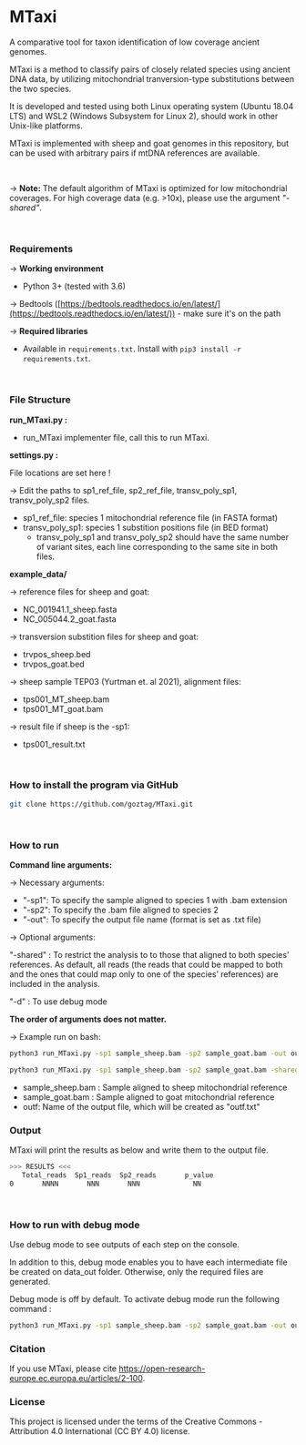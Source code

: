 # MTaxi

A comparative tool for taxon identification of low coverage ancient genomes.

MTaxi is a method to classify pairs of closely related species using ancient DNA data, by utilizing mitochondrial tranversion-type substitutions between the two species.

It is developed and tested using both Linux operating system (Ubuntu 18.04 LTS) and WSL2 (Windows Subsystem for Linux 2), should work in other Unix-like platforms.

MTaxi is implemented with sheep and goat genomes in this repository, but can be used with arbitrary pairs if mtDNA references are available.

<br />

→ **Note:** The default algorithm of MTaxi is optimized for low mitochondrial coverages. For high coverage data (e.g. >10x), please use the argument _"-shared"_.


<br />

### **Requirements**


→ **Working environment**

- Python 3+ (tested with 3.6)

→ Bedtools ([https://bedtools.readthedocs.io/en/latest/](https://bedtools.readthedocs.io/en/latest/))
	- make sure it's on the path
    

→ **Required libraries**

 - Available in ```requirements.txt```. Install with ```pip3 install -r requirements.txt```.


<br />

### File Structure


**run_MTaxi.py :**
- run_MTaxi implementer file, call this to run MTaxi.


**settings.py :**

File locations are set here !

→ Edit the paths to sp1_ref_file, sp2_ref_file, transv_poly_sp1, transv_poly_sp2 files.
 - sp1_ref_file: species 1 mitochondrial reference file (in FASTA format)
 - transv_poly_sp1: species 1 substition positions file (in BED format)
     - transv_poly_sp1 and transv_poly_sp2 should have the same number of variant sites, each line corresponding to the same site in both files.


**example_data/**

→ reference files for sheep and goat:
- NC_001941.1_sheep.fasta 
- NC_005044.2_goat.fasta

→ transversion substition files for sheep and goat:
- trvpos_sheep.bed 
- trvpos_goat.bed

→ sheep sample TEP03 (Yurtman et. al 2021), alignment files:
- tps001_MT_sheep.bam 
- tps001_MT_goat.bam

→ result file if sheep is the -sp1:
- tps001_result.txt 


<br />

### **How to install the program via GitHub**

```bash
git clone https://github.com/goztag/MTaxi.git
```

<br />

### **How to run** ###
**Command line arguments:**

→ Necessary arguments:
 - "-sp1": To specify the sample aligned to species 1 with .bam extension
 - "-sp2": To specify the .bam file aligned to species 2
 - "-out": To specify the output file name (format is set as .txt file)
	

→ Optional arguments:

"-shared" : To restrict the analysis to to those that aligned to both species’ references. As default, all reads (the reads that could be mapped to both and the ones that could map only to one of the species’ references) are included in the analysis.

"-d" : To use debug mode

**The order of arguments does not matter.**

→ Example run on bash:

```bash
python3 run_MTaxi.py -sp1 sample_sheep.bam -sp2 sample_goat.bam -out outf

```

```bash
python3 run_MTaxi.py -sp1 sample_sheep.bam -sp2 sample_goat.bam -shared -out outf

```

- sample_sheep.bam : Sample aligned to sheep mitochondrial reference
- sample_goat.bam : Sample aligned to goat mitochondrial reference
- outf: Name of the output file, which will be created as "outf.txt"

### **Output** ###

MTaxi will print the results as below and write them to the output file.

```bash
>>> RESULTS <<<
   Total_reads  Sp1_reads  Sp2_reads       p_value
0       NNNN       NNN       NNN             NN

```

<br />

### How to run with debug mode

Use debug mode to see outputs of each step on the console.

In addition to this, debug mode enables you to have each intermediate file be created on data_out folder. Otherwise, only the required files are generated.

Debug mode is off by default. To activate debug mode run the following command :

```bash
python3 run_MTaxi.py -sp1 sample_sheep.bam -sp2 sample_goat.bam -out outf -d

```
### Citation

If you use MTaxi, please cite https://open-research-europe.ec.europa.eu/articles/2-100.

### License

This project is licensed under the terms of the Creative Commons - Attribution 4.0 International (CC BY 4.0) license.
